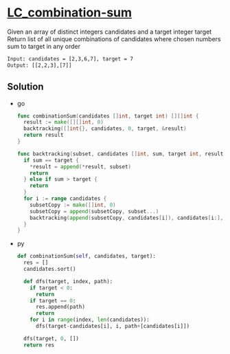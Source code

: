 # [LC_combination-sum](https://leetcode.com/problems/combination-sum)

Given an array of distinct integers candidates and a target integer target
Return list of all unique combinations of candidates where chosen numbers sum to target in any order

```txt
Input: candidates = [2,3,6,7], target = 7
Output: [[2,2,3],[7]]
```

## Solution

* go

  ```go
  func combinationSum(candidates []int, target int) [][]int {
    result := make([][]int, 0)
    backtracking([]int{}, candidates, 0, target, &result)
    return result
  }

  func backtracking(subset, candidates []int, sum, target int, result *[][]int) {
    if sum == target {
      *result = append(*result, subset)
      return
    } else if sum > target {
      return
    }
    for i := range candidates {
      subsetCopy := make([]int, 0)
      subsetCopy = append(subsetCopy, subset...)
      backtracking(append(subsetCopy, candidates[i]), candidates[i:], sum + candidates[i], target, result)
    }
  }
  ```

* py

  ```py
  def combinationSum(self, candidates, target):
    res = []
    candidates.sort()

    def dfs(target, index, path):
      if target < 0:
        return
      if target == 0:
        res.append(path)
        return
      for i in range(index, len(candidates)):
        dfs(target-candidates[i], i, path+[candidates[i]])

    dfs(target, 0, [])
    return res
  ```
